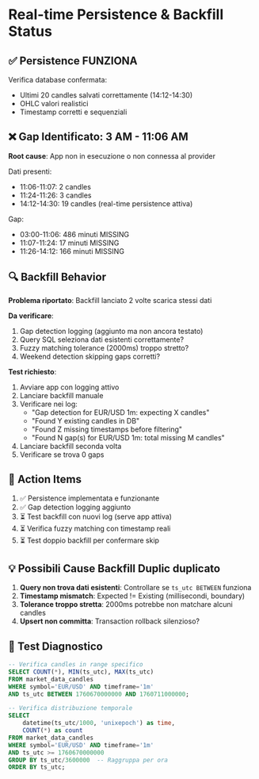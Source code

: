 # Real-time Persistence & Backfill Status

## ✅ Persistence FUNZIONA

Verifica database confermata:
- Ultimi 20 candles salvati correttamente (14:12-14:30)
- OHLC valori realistici
- Timestamp corretti e sequenziali

## ❌ Gap Identificato: 3 AM - 11:06 AM

**Root cause**: App non in esecuzione o non connessa al provider

Dati presenti:
- 11:06-11:07: 2 candles
- 11:24-11:26: 3 candles  
- 14:12-14:30: 19 candles (real-time persistence attiva)

Gap:
- 03:00-11:06: 486 minuti MISSING
- 11:07-11:24: 17 minuti MISSING
- 11:26-14:12: 166 minuti MISSING

## 🔍 Backfill Behavior

**Problema riportato**: Backfill lanciato 2 volte scarica stessi dati

**Da verificare**:
1. Gap detection logging (aggiunto ma non ancora testato)
2. Query SQL seleziona dati esistenti correttamente?
3. Fuzzy matching tolerance (2000ms) troppo stretto?
4. Weekend detection skipping gaps corretti?

**Test richiesto**:
1. Avviare app con logging attivo
2. Lanciare backfill manuale
3. Verificare nei log:
   - "Gap detection for EUR/USD 1m: expecting X candles"
   - "Found Y existing candles in DB"
   - "Found Z missing timestamps before filtering"
   - "Found N gap(s) for EUR/USD 1m: total missing M candles"
4. Lanciare backfill seconda volta
5. Verificare se trova 0 gaps

## 📝 Action Items

1. ✅ Persistence implementata e funzionante
2. ✅ Gap detection logging aggiunto
3. ⏳ Test backfill con nuovi log (serve app attiva)
4. ⏳ Verifica fuzzy matching con timestamp reali
5. ⏳ Test doppio backfill per confermare skip

## 💡 Possibili Cause Backfill Duplic duplicato

1. **Query non trova dati esistenti**: Controllare se `ts_utc BETWEEN` funziona
2. **Timestamp mismatch**: Expected != Existing (millisecondi, boundary)
3. **Tolerance troppo stretta**: 2000ms potrebbe non matchare alcuni candles
4. **Upsert non committa**: Transaction rollback silenzioso?

## 🧪 Test Diagnostico

```sql
-- Verifica candles in range specifico
SELECT COUNT(*), MIN(ts_utc), MAX(ts_utc)
FROM market_data_candles
WHERE symbol='EUR/USD' AND timeframe='1m'
AND ts_utc BETWEEN 1760670000000 AND 1760711000000;

-- Verifica distribuzione temporale
SELECT 
    datetime(ts_utc/1000, 'unixepoch') as time,
    COUNT(*) as count
FROM market_data_candles
WHERE symbol='EUR/USD' AND timeframe='1m'
AND ts_utc >= 1760670000000
GROUP BY ts_utc/3600000  -- Raggruppa per ora
ORDER BY ts_utc;
```
